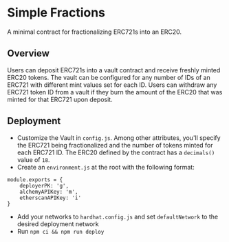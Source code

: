 # Simple Fractions
A minimal contract for fractionalizing ERC721s into an ERC20.

## Overview
Users can deposit ERC721s into a vault contract and receive freshly minted
ERC20 tokens. The vault can be configured for any number of IDs of an ERC721 with
different mint values set for each ID. Users can withdraw any ERC721 token ID from a
vault if they burn the amount of the ERC20 that was minted for that ERC721 upon
deposit.

## Deployment
- Customize the Vault in `config.js`. Among other attributes, you'll
 specify the ERC721 being fractionalized and the number of tokens minted
 for each ERC721 ID. The ERC20 defined by the contract has a `decimals()` value of `18`.
- Create an `environment.js` at the root with the following format:
```
module.exports = {
    deployerPK: 'g',
    alchemyAPIKey: 'm',
    etherscanAPIKey: 'i'
}
```
- Add your networks to `hardhat.config.js` and set `defaultNetwork` to
the desired deployment network
- Run `npm ci && npm run deploy`
